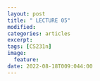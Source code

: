 ```yaml
---
layout: post
title: " LECTURE 05"
modified:
categories: articles
excerpt:
tags: [CS231n]
image:
  feature:
date: 2022-08-18T009:044:00
---
```


